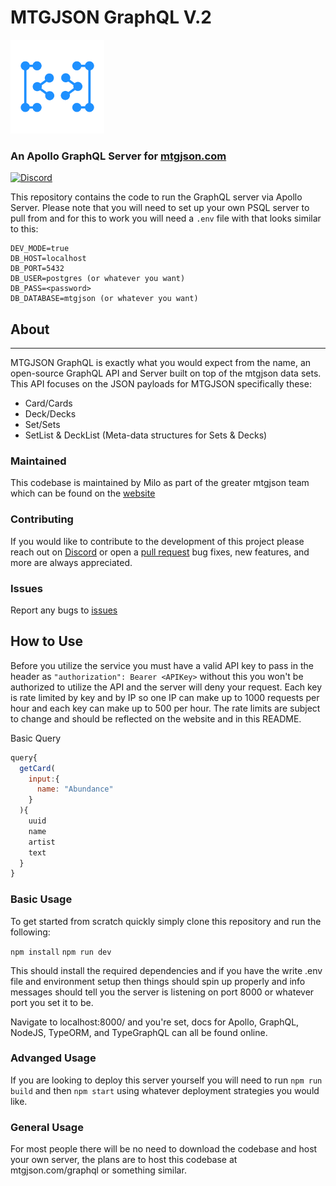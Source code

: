 
# MTGJSON GraphQL V.2
<img src='./assets/mtgraphql.svg' height='150px' alt="mtgraphql logo"/>

### An Apollo GraphQL Server for [mtgjson.com](https://mtgjson.com)
[![Discord](https://img.shields.io/discord/224178957103136779.svg)](https://discord.gg/74GUQDE)

This repository contains the code to run the GraphQL server via Apollo Server.
Please note that you will need to set up your own PSQL server to pull from and for this to work you will need a `.env` file
with that looks similar to this:

```
DEV_MODE=true
DB_HOST=localhost
DB_PORT=5432
DB_USER=postgres (or whatever you want)
DB_PASS=<password>
DB_DATABASE=mtgjson (or whatever you want)
```

## About
---
MTGJSON GraphQL is exactly what you would expect from the name, an open-source GraphQL API and Server built on top of the
mtgjson data sets. This API focuses on the JSON payloads for MTGJSON specifically these:

- Card/Cards
- Deck/Decks
- Set/Sets
- SetList & DeckList (Meta-data structures for Sets & Decks)

### Maintained
This codebase is maintained by Milo as part of the greater mtgjson team which can be found on the [website](https://mtgjson.com)

### Contributing
If you would like to contribute to the development of this project please reach out on [Discord](https://mtgjson.com/discord)
or open a [pull request](https://github.com/milorue/mtgjson-graphql-v2/pulls) bug fixes, new features, and more are always appreciated.

### Issues
Report any bugs to [issues](https://github.com/milorue/mtgjson-graphql-v2/issues)

## How to Use
Before you utilize the service you must have a valid API key to pass in the header as `"authorization": Bearer <APIKey>` 
without this you won't be authorized to utilize the API and the server will deny your request. Each key is rate limited by key and by IP so one IP can 
make up to 1000 requests per hour and each key can make up to 500 per hour. The rate limits are subject to change and should be reflected on the website and in this 
README.

Basic Query
```js
query{
  getCard(
    input:{
      name: "Abundance"
    }
  ){
    uuid
    name
    artist
    text
  }
}
```

### Basic Usage
To get started from scratch quickly simply clone this repository and run the following:

`npm install`
`npm run dev`

This should install the required dependencies and if you have the write .env file and environment setup then things should 
spin up properly and info messages should tell you the server is listening on port 8000 or whatever port you set it to be.


Navigate to localhost:8000/ and you're set, docs for Apollo, GraphQL, NodeJS, TypeORM, and TypeGraphQL can all be found online.

### Advanged Usage
If you are looking to deploy this server yourself you will need to run
`npm run build` and then `npm start` using whatever deployment strategies you would like.

### General Usage 
For most people there will be no need to download the codebase and host your own server, the plans are to host this codebase at mtgjson.com/graphql or something similar.




